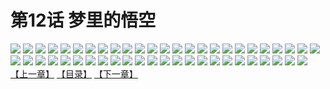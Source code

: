 # 第12话 梦里的悟空
![](https://s2.baozimh.com/scomic/sanyanxiaotianlu-samanhua/0/11-sc85/1.jpg)
![](https://s2.baozimh.com/scomic/sanyanxiaotianlu-samanhua/0/11-sc85/2.jpg)
![](https://s2.baozimh.com/scomic/sanyanxiaotianlu-samanhua/0/11-sc85/3.jpg)
![](https://s2.baozimh.com/scomic/sanyanxiaotianlu-samanhua/0/11-sc85/4.jpg)
![](https://s2.baozimh.com/scomic/sanyanxiaotianlu-samanhua/0/11-sc85/5.jpg)
![](https://s2.baozimh.com/scomic/sanyanxiaotianlu-samanhua/0/11-sc85/6.jpg)
![](https://s2.baozimh.com/scomic/sanyanxiaotianlu-samanhua/0/11-sc85/7.jpg)
![](https://s2.baozimh.com/scomic/sanyanxiaotianlu-samanhua/0/11-sc85/8.jpg)
![](https://s2.baozimh.com/scomic/sanyanxiaotianlu-samanhua/0/11-sc85/9.jpg)
![](https://s2.baozimh.com/scomic/sanyanxiaotianlu-samanhua/0/11-sc85/10.jpg)
![](https://s2.baozimh.com/scomic/sanyanxiaotianlu-samanhua/0/11-sc85/11.jpg)
![](https://s2.baozimh.com/scomic/sanyanxiaotianlu-samanhua/0/11-sc85/12.jpg)
![](https://s2.baozimh.com/scomic/sanyanxiaotianlu-samanhua/0/11-sc85/13.jpg)
![](https://s2.baozimh.com/scomic/sanyanxiaotianlu-samanhua/0/11-sc85/14.jpg)
![](https://s2.baozimh.com/scomic/sanyanxiaotianlu-samanhua/0/11-sc85/15.jpg)
![](https://s2.baozimh.com/scomic/sanyanxiaotianlu-samanhua/0/11-sc85/16.jpg)
![](https://s2.baozimh.com/scomic/sanyanxiaotianlu-samanhua/0/11-sc85/17.jpg)
![](https://s2.baozimh.com/scomic/sanyanxiaotianlu-samanhua/0/11-sc85/18.jpg)
![](https://s2.baozimh.com/scomic/sanyanxiaotianlu-samanhua/0/11-sc85/19.jpg)
![](https://s2.baozimh.com/scomic/sanyanxiaotianlu-samanhua/0/11-sc85/20.jpg)
![](https://s2.baozimh.com/scomic/sanyanxiaotianlu-samanhua/0/11-sc85/21.jpg)
![](https://s2.baozimh.com/scomic/sanyanxiaotianlu-samanhua/0/11-sc85/22.jpg)
![](https://s2.baozimh.com/scomic/sanyanxiaotianlu-samanhua/0/11-sc85/23.jpg)
![](https://s2.baozimh.com/scomic/sanyanxiaotianlu-samanhua/0/11-sc85/24.jpg)
![](https://s2.baozimh.com/scomic/sanyanxiaotianlu-samanhua/0/11-sc85/25.jpg)
![](https://s2.baozimh.com/scomic/sanyanxiaotianlu-samanhua/0/11-sc85/26.jpg)
![](https://s2.baozimh.com/scomic/sanyanxiaotianlu-samanhua/0/11-sc85/27.jpg)
![](https://s2.baozimh.com/scomic/sanyanxiaotianlu-samanhua/0/11-sc85/28.jpg)
![](https://s2.baozimh.com/scomic/sanyanxiaotianlu-samanhua/0/11-sc85/29.jpg)
![](https://s2.baozimh.com/scomic/sanyanxiaotianlu-samanhua/0/11-sc85/30.jpg)
![](https://s2.baozimh.com/scomic/sanyanxiaotianlu-samanhua/0/11-sc85/31.jpg)
![](https://s2.baozimh.com/scomic/sanyanxiaotianlu-samanhua/0/11-sc85/32.jpg)
![](https://s2.baozimh.com/scomic/sanyanxiaotianlu-samanhua/0/11-sc85/33.jpg)
![](https://s2.baozimh.com/scomic/sanyanxiaotianlu-samanhua/0/11-sc85/34.jpg)
![](https://s2.baozimh.com/scomic/sanyanxiaotianlu-samanhua/0/11-sc85/35.jpg)
![](https://s2.baozimh.com/scomic/sanyanxiaotianlu-samanhua/0/11-sc85/36.jpg)
![](https://s2.baozimh.com/scomic/sanyanxiaotianlu-samanhua/0/11-sc85/37.jpg)
![](https://s2.baozimh.com/scomic/sanyanxiaotianlu-samanhua/0/11-sc85/38.jpg)
![](https://s2.baozimh.com/scomic/sanyanxiaotianlu-samanhua/0/11-sc85/39.jpg)
![](https://s2.baozimh.com/scomic/sanyanxiaotianlu-samanhua/0/11-sc85/40.jpg)
![](https://s2.baozimh.com/scomic/sanyanxiaotianlu-samanhua/0/11-sc85/41.jpg)
![](https://s2.baozimh.com/scomic/sanyanxiaotianlu-samanhua/0/11-sc85/42.jpg)
![](https://s2.baozimh.com/scomic/sanyanxiaotianlu-samanhua/0/11-sc85/43.jpg)
![](https://s2.baozimh.com/scomic/sanyanxiaotianlu-samanhua/0/11-sc85/44.jpg)
![](https://s2.baozimh.com/scomic/sanyanxiaotianlu-samanhua/0/11-sc85/45.jpg)
![](https://s2.baozimh.com/scomic/sanyanxiaotianlu-samanhua/0/11-sc85/46.jpg)
![](https://s2.baozimh.com/scomic/sanyanxiaotianlu-samanhua/0/11-sc85/47.jpg)
![](https://s2.baozimh.com/scomic/sanyanxiaotianlu-samanhua/0/11-sc85/48.jpg)
![](https://s2.baozimh.com/scomic/sanyanxiaotianlu-samanhua/0/11-sc85/49.jpg)
[【上一章】](./11.md)
[【目录】](./README.md)
[【下一章】](./13.md)
